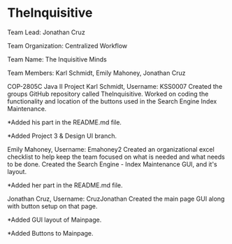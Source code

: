 # TheInquisitive


Team Lead:  Jonathan Cruz

  Team Organization:  Centralized Workflow

  Team Name:  The Inquisitive Minds

  Team Members:  Karl Schmidt, Emily Mahoney, Jonathan Cruz


COP-2805C Java II Project
Karl Schmidt, Username: KSS0007
  Created the groups GitHub repository called TheInquisitive.
  Worked on coding the functionality and location of the buttons used in the Search Engine Index Maintenance.

*Added his part in the README.md file.

*Added Project 3 & Design UI branch.


Emily Mahoney, Username: Emahoney2
  Created an organizational excel checklist to help keep the team focused on what is needed and what needs to be done.
  Created the Search Engine - Index Maintenance GUI, and it's layout.
  
  *Added her part in the README.md file.
  
Jonathan Cruz, Username:  CruzJonathan
  Created the main page GUI along with button setup on that page.  
  
  *Added GUI layout of Mainpage.
  
  *Added Buttons to Mainpage.
  
